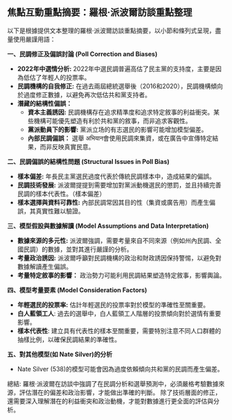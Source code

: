 ## 焦點互動重點摘要：羅根·派波爾訪談重點整理

以下是根據提供文本整理的羅根·派波爾訪談重點摘要，以小節和條列式呈現，盡量使用嚴謹用語：

**一、民調修正及偏誤討論 (Poll Correction and Biases)**

*   **2022年中選情分析:** 2022年中選民調普遍高估了民主黨的支持度，主要是因為低估了年輕人的投票率。
*   **民調機構的自我修正:** 在過去兩屆總統選舉後（2016和2020），民調機構傾向於過度修正數據，以避免再次低估共和黨支持者。
*   **潛藏的結構性偏誤：**
    *   **資本主義誘因:** 民調機構存在追求精準度和追求特定敘事的利益衝突。某些機構可能優先塑造有利於共和黨的敘事，而非追求客觀性。
    *   **黨派動員下的影響:** 黨派立场的有志選民的影響可能增加模型偏差。
    *   **內部民調偏誤：** 選舉 अभियान會使用民調來集資，或在廣告中宣傳特定結果，而非反映真實民意。

**二、民調偏誤的結構性問題 (Structural Issues in Poll Bias)**

*  **樣本偏差:** 年長民主黨選民過度代表於傳統民調樣本中，造成結果的偏誤。
*   **民調技術發展:** 派波爾提提到需要增加對黨派動機選民的懲罰，並且持續完善民調的樣本代表性。（樣本偏差）
*   **樣本選擇與資料可靠性:** 內部民調常因其目的性（集資或廣告用）而產生偏誤，其真實性難以驗證。

**三、模型假設與數據解讀 (Model Assumptions and Data Interpretation)**

*   **數據來源的多元性:** 派波爾強調，需要考量來自不同來源（例如州內民調、全國民調）的數據，並對其進行嚴謹的分析。
*   **考量政治誘因:** 派波爾呼籲對民調機構的政治和財政誘因保持警惕，以避免對數據解讀產生偏誤。
*   **考量特定敘事的影響：** 政治勢力可能利用民調結果塑造特定敘事，影響輿論。

**四、模型考量要素 (Model Consideration Factors)**

*   **年輕選民的投票率:**  估計年輕選民的投票率對於模型的準確性至關重要。
*   **白人藍領工人**:  過去的選舉中，白人藍領工人階層的投票傾向對於選情有重要影響。
*   **樣本代表性**: 建立具有代表性的樣本至關重要，需要特別注意不同人口群體的抽樣比例，以確保民調結果的準確性。

**五、對其他模型(如 Nate Silver)的分析**

*  Nate Silver (538)的模型可能會因為過度依賴傾向共和黨的民調而產生偏差。



總結: 羅根·派波爾在訪談中強調了在民調分析和選舉預測中，必須嚴格考驗數據來源，評估潛在的偏差和政治影響，才能做出準確的判斷。 除了技術層面的修正，還需要深入理解潛在的利益衝突和政治動機，才能對數據進行更全面的評估與分析。